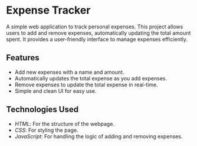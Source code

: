 # Expense Tracker

A simple web application to track personal expenses. This project allows users to add and remove expenses, automatically updating the total amount spent. It provides a user-friendly interface to manage expenses efficiently.

## Features

- Add new expenses with a name and amount.
- Automatically updates the total expense as you add expenses.
- Remove expenses to update the total expense in real-time.
- Simple and clean UI for easy use.

## Technologies Used

- *HTML*: For the structure of the webpage.
- *CSS*: For styling the page.
- *JavaScript*: For handling the logic of adding and removing expenses.
